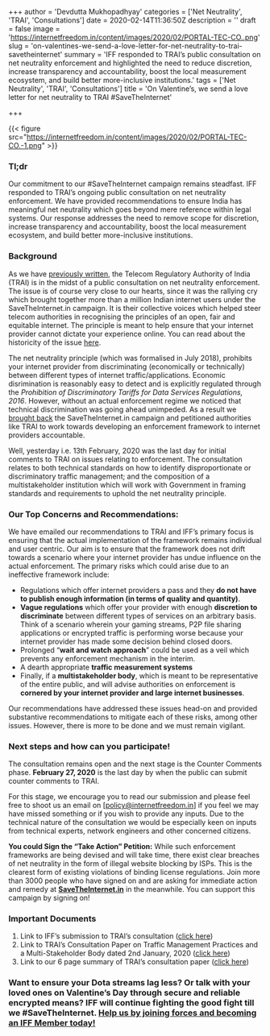 +++
author = 'Devdutta Mukhopadhyay'
categories = ['Net Neutrality', 'TRAI', 'Consultations']
date = 2020-02-14T11:36:50Z
description = ''
draft = false
image = 'https://internetfreedom.in/content/images/2020/02/PORTAL-TEC-CO..png'
slug = 'on-valentines-we-send-a-love-letter-for-net-neutrality-to-trai-savetheinternet'
summary = 'IFF responded to TRAI’s public consultation on net neutrality enforcement and highlighted the need to reduce discretion, increase transparency and accountability, boost the local measurement ecosystem, and build better more-inclusive institutions.'
tags = ['Net Neutrality', 'TRAI', 'Consultations']
title = 'On Valentine’s, we send a love letter for net neutrality to TRAI #SaveTheInternet'

+++


{{< figure src="https://internetfreedom.in/content/images/2020/02/PORTAL-TEC-CO.-1.png" >}}

### Tl;dr

Our commitment to our #SaveTheInternet campaign remains steadfast. IFF responded to TRAI’s ongoing public consultation on net neutrality enforcement. We have provided recommendations to ensure India has meaningful net neutrality which goes beyond mere reference within legal systems. Our response addresses the need to remove scope for discretion, increase transparency and accountability, boost the local measurement ecosystem, and build better more-inclusive institutions.

### Background

As we have [previously written](https://internetfreedom.in/trai-consultation-on-net-neutrality/), the Telecom Regulatory Authority of India (TRAI) is in the midst of a public consultation on net neutrality enforcement. The issue is of course very close to our hearts, since it was the rallying cry which brought together more than a million Indian internet users under the SaveTheInternet.in campaign. It is their collective voices which helped steer telecom authorities in recognising the principles of an open, fair and equitable internet. The principle is meant to help ensure that your internet provider cannot dictate your experience online. You can read about the historicity of the issue [here](https://savetheinternet.in/blog/guess-whos-back-back-again-savetheinternet/).

The net neutrality principle (which was formalised in July 2018), prohibits your internet provider from discriminating (economically or technically) between different types of internet traffic/applications. Economic disrimination is reasonably easy to detect and is explicitly regulated through the _Prohibition of Discriminatory Tariffs for Data Services Regulations, 2016_. However, without an actual enforcement regime we noticed that technical discrimination was going ahead unimpeded. As a result we [brought back](https://savetheinternet.in/why-this-again/) the SaveTheInternet.in campaign and petitioned authorities like TRAI to work towards developing an enforcement framework to internet providers accountable.

Well, yesterday i.e. 13th February, 2020 was the last day for initial comments to TRAI on issues relating to enforcement. The consultation relates to both technical standards on how to identify disproportionate or discriminatory traffic management; and the composition of a multistakeholder institution which will work with Government in framing standards and requirements to uphold the net neutrality principle.

### Our Top Concerns and Recommendations:

We have emailed our recommendations to TRAI and IFF’s primary focus is ensuring that the actual implementation of the framework remains individual and user centric. Our aim is to ensure that the framework does not drift towards a scenario where your internet provider has undue influence on the actual enforcement. The primary risks which could arise due to an ineffective framework include:

* Regulations which offer internet providers a pass and they **do not have to publish enough information (in terms of quality and quantity)**.
* **Vague regulations** which offer your provider with enough **discretion to discriminate** between different types of services on an arbitrary basis. Think of a scenario wherein your gaming streams, P2P file sharing applications or encrypted traffic is performing worse because your internet provider has made some decision behind closed doors.
* Prolonged “**wait and watch approach**” could be used as a veil which prevents any enforcement mechanism in the interim.
* A dearth appropriate **traffic measurement systems**
* Finally, if a **multistakeholder body**, which is meant to be representative of the entire public, and will advise authorities on enforcement is **cornered by your internet provider and large internet businesses**.

Our recommendations have addressed these issues head-on and provided substantive recommendations to mitigate each of these risks, among other issues. However, there is more to be done and we must remain vigilant.

### Next steps and how can you participate!

The consultation remains open and the next stage is the Counter Comments phase. **February 27, 2020** is the last day by when the public can submit counter comments to TRAI.

For this stage, we encourage you to read our submission and please feel free to shoot us an email on [policy@internetfreedom.in] if you feel we may have missed something or if you wish to provide any inputs. Due to the technical nature of the consultation we would be especially keen on inputs from technical experts, network engineers and other concerned citizens.

**You could Sign the “Take Action” Petition:** While such enforcement frameworks are being devised and will take time, there exist clear breaches of net neutrality in the form of illegal website blocking by ISPs. This is the clearest form of existing violations of binding license regulations. Join more than 3000 people who have signed on and are asking for immediate action and remedy at [**SaveTheInternet.in**](https://internetfreedom.in/trai-consultation-on-net-neutrality/savetheinternet.in) in the meanwhile. You can support this campaign by signing on!

### Important Documents

1. Link to IFF’s submission to TRAI’s consultation ([click here](https://drive.google.com/file/d/1ykbBRCvxUK-F5e6Jz7yWmZW4otxWR3ei/view?usp=sharing))
2. Link to TRAI’s Consultation Paper on Traffic Management Practices and a Multi-Stakeholder Body dated 2nd January, 2020 ([click here](https://main.trai.gov.in/sites/default/files/CP_02012020_0.pdf))
3. Link to our 6 page summary of TRAI’s consultation paper ([click here](https://docs.google.com/document/d/1lWma5roqYKxueely_LwN0zfxyltwnfptsUpet_stjNE/edit))

### **Want to ensure your Dota streams lag less? Or talk with your loved ones on Valentine’s Day through secure and reliable encrypted means? IFF will continue fighting the good fight till we #SaveTheInternet.** [**Help us by joining forces and becoming an IFF Member today!**](https://internetfreedom.in/donate/)

